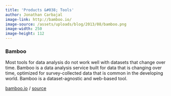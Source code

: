 ```yaml
---
title: 'Products &#038; Tools'
author: Jonathan Carbajal
image-link: http://bamboo.io/
image-source: /assets/uploads/blog/2013/08/bamboo.png
image-width: 250
image-height: 112
---
```

<h3>
  Bamboo
</h3> Most tools for data analysis do not work well with datasets that change over time. Bamboo is a data analysis service built for data that is changing over time, optimized for survey-collected data that is common in the developing world. Bamboo is a dataset-agnostic and web-based tool. 

<a href="http://bamboo.io/" target="blank">bamboo.io</a> / <a href="http://github.com/modilabs/bamboo" target="blank">source</a>
